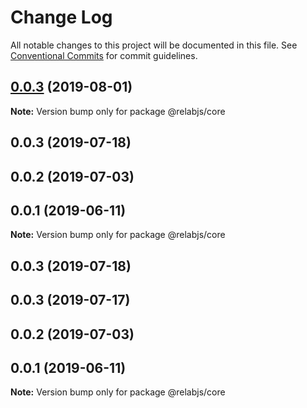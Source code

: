 # Change Log

All notable changes to this project will be documented in this file.
See [Conventional Commits](https://conventionalcommits.org) for commit guidelines.

## [0.0.3](https://github.com/traveler589/relabjs/compare/@relabjs/core@0.0.3...@relabjs/core@0.0.3) (2019-08-01)

**Note:** Version bump only for package @relabjs/core

## 0.0.3 (2019-07-18)

## 0.0.2 (2019-07-03)

## 0.0.1 (2019-06-11)

**Note:** Version bump only for package @relabjs/core

## 0.0.3 (2019-07-18)

## 0.0.3 (2019-07-17)

## 0.0.2 (2019-07-03)

## 0.0.1 (2019-06-11)

**Note:** Version bump only for package @relabjs/core
